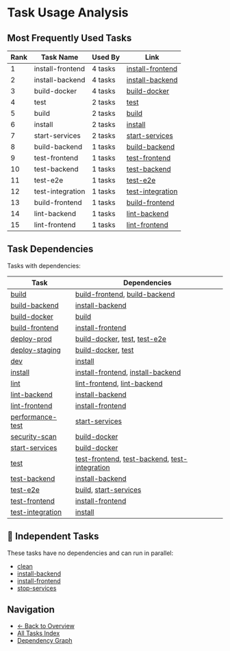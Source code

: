 # Task Usage Analysis

## Most Frequently Used Tasks

| Rank | Task Name | Used By | Link |
|------|-----------|---------|------|
| 1 | install-frontend | 4 tasks | [install-frontend](../tasks/install-frontend.md) |
| 2 | install-backend | 4 tasks | [install-backend](../tasks/install-backend.md) |
| 3 | build-docker | 4 tasks | [build-docker](../tasks/build-docker.md) |
| 4 | test | 2 tasks | [test](../tasks/test.md) |
| 5 | build | 2 tasks | [build](../tasks/build.md) |
| 6 | install | 2 tasks | [install](../tasks/install.md) |
| 7 | start-services | 2 tasks | [start-services](../tasks/start-services.md) |
| 8 | build-backend | 1 tasks | [build-backend](../tasks/build-backend.md) |
| 9 | test-frontend | 1 tasks | [test-frontend](../tasks/test-frontend.md) |
| 10 | test-backend | 1 tasks | [test-backend](../tasks/test-backend.md) |
| 11 | test-e2e | 1 tasks | [test-e2e](../tasks/test-e2e.md) |
| 12 | test-integration | 1 tasks | [test-integration](../tasks/test-integration.md) |
| 13 | build-frontend | 1 tasks | [build-frontend](../tasks/build-frontend.md) |
| 14 | lint-backend | 1 tasks | [lint-backend](../tasks/lint-backend.md) |
| 15 | lint-frontend | 1 tasks | [lint-frontend](../tasks/lint-frontend.md) |

## Task Dependencies

Tasks with dependencies:

| Task | Dependencies |
|------|-------------|
| [build](../tasks/build.md) | [build-frontend](../tasks/build-frontend.md), [build-backend](../tasks/build-backend.md) |
| [build-backend](../tasks/build-backend.md) | [install-backend](../tasks/install-backend.md) |
| [build-docker](../tasks/build-docker.md) | [build](../tasks/build.md) |
| [build-frontend](../tasks/build-frontend.md) | [install-frontend](../tasks/install-frontend.md) |
| [deploy-prod](../tasks/deploy-prod.md) | [build-docker](../tasks/build-docker.md), [test](../tasks/test.md), [test-e2e](../tasks/test-e2e.md) |
| [deploy-staging](../tasks/deploy-staging.md) | [build-docker](../tasks/build-docker.md), [test](../tasks/test.md) |
| [dev](../tasks/dev.md) | [install](../tasks/install.md) |
| [install](../tasks/install.md) | [install-frontend](../tasks/install-frontend.md), [install-backend](../tasks/install-backend.md) |
| [lint](../tasks/lint.md) | [lint-frontend](../tasks/lint-frontend.md), [lint-backend](../tasks/lint-backend.md) |
| [lint-backend](../tasks/lint-backend.md) | [install-backend](../tasks/install-backend.md) |
| [lint-frontend](../tasks/lint-frontend.md) | [install-frontend](../tasks/install-frontend.md) |
| [performance-test](../tasks/performance-test.md) | [start-services](../tasks/start-services.md) |
| [security-scan](../tasks/security-scan.md) | [build-docker](../tasks/build-docker.md) |
| [start-services](../tasks/start-services.md) | [build-docker](../tasks/build-docker.md) |
| [test](../tasks/test.md) | [test-frontend](../tasks/test-frontend.md), [test-backend](../tasks/test-backend.md), [test-integration](../tasks/test-integration.md) |
| [test-backend](../tasks/test-backend.md) | [install-backend](../tasks/install-backend.md) |
| [test-e2e](../tasks/test-e2e.md) | [build](../tasks/build.md), [start-services](../tasks/start-services.md) |
| [test-frontend](../tasks/test-frontend.md) | [install-frontend](../tasks/install-frontend.md) |
| [test-integration](../tasks/test-integration.md) | [install](../tasks/install.md) |

## 🚀 Independent Tasks

These tasks have no dependencies and can run in parallel:

- [clean](../tasks/clean.md)
- [install-backend](../tasks/install-backend.md)
- [install-frontend](../tasks/install-frontend.md)
- [stop-services](../tasks/stop-services.md)

## Navigation

- [← Back to Overview](../README.md)
- [All Tasks Index](all-tasks.md)
- [Dependency Graph](../tasks/dependency-graph.md)

